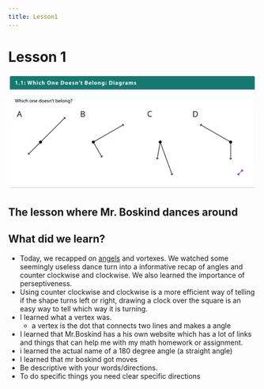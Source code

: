 ```yaml
---
title: Lesson1
---
```

# Lesson 1
![](/Unit1/attatchments/Pasted%20image%2020210725124729.png)


## The lesson where Mr. Boskind dances around

## What did we learn?
- Today, we recapped on [angels](quartz/content/miscStuff/angels.md) and vortexes. We watched some seemingly useless dance turn into a informative recap of angles and counter clockwise and clockwise. We also learned the importance of perseptiveness.
- Using counter clockwise and clockwise is a more efficient way of telling if the shape turns left or right, drawing a clock over the square is an easy way to tell which way it is turning.
- I learned what a vertex was.
	- a vertex is the dot that connects two lines and makes a angle
- I learned that Mr.Boskind has a his own website which has a lot of links and things that can help me with my math homework or assignment.
- i learned the actual name of a 180 degree angle (a straight angle)
- I learned that mr boskind got moves
- Be descriptive with your words/directions.
- To do specific things you need clear specific directions
